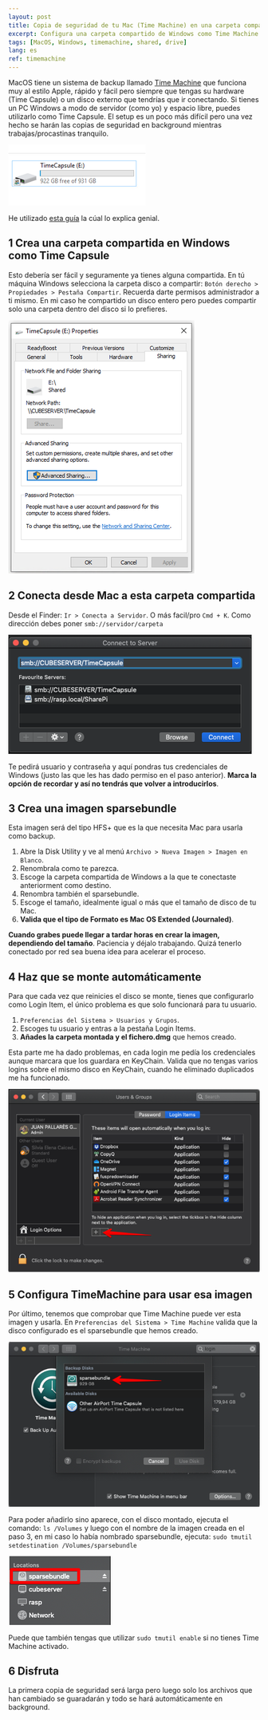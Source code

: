 ```yaml
---
layout: post
title: Copia de seguridad de tu Mac (Time Machine) en una carpeta compartida de Windows
excerpt: Configura una carpeta compartido de Windows como Time Machine poder hacer copias de seguridad de tu Mac.
tags: [MacOS, Windows, timemachine, shared, drive]
lang: es
ref: timemachine
---
```


MacOS tiene un sistema de backup llamado [Time Machine](https://support.apple.com/es-es/HT201250) que funciona muy al estilo Apple, rápido y fácil pero siempre que tengas su hardware (Time Capsule) o un disco externo que tendrías que ir conectando. Si tienes un PC Windows a modo de servidor (como yo) y espacio libre, puedes utilizarlo como Time Capsule. El setup es un poco más difícil pero una vez hecho se harán las copias de seguridad en background mientras trabajas/procastinas tranquilo.

![Windows shared drive](/images/windows_shared_drive.png)

He utilizado [esta guía](https://www.imore.com/how-use-time-machine-backup-your-mac-windows-shared-folder) la cúal lo explica genial.

## 1 Crea una carpeta compartida en Windows como Time Capsule

Esto debería ser fácil y seguramente ya tienes alguna compartida. En tú máquina Windows selecciona la carpeta disco a compartir: `Botón derecho > Propiedades > Pestaña Compartir`. Recuerda darte permisos administrador a ti mismo. En mi caso he compartido un disco entero pero puedes compartir solo una carpeta dentro del disco si lo prefieres.

![Permisos carpeta](/images/share_folder.png)

## 2 Conecta desde Mac a esta carpeta compartida

Desde el Finder: `Ir > Conecta a Servidor`. O más facil/pro `Cmd + K`. Como dirección debes poner `smb://servidor/carpeta`

![Conecta a servidor](/images/connect_server.png)

Te pedirá usuario y contraseña y aquí pondras tus credenciales de Windows (justo las que les has dado permiso en el paso anterior). **Marca la opción de recordar y así no tendrás que volver a introducirlos**.

## 3 Crea una imagen sparsebundle

Esta imagen será del tipo HFS+ que es la que necesita Mac para usarla como backup.

1. Abre la Disk Utility y ve al menú `Archivo > Nueva Imagen > Imagen en Blanco`.
2. Renombrala como te parezca.
3. Escoge la carpeta compartida de Windows a la que te conectaste anteriorment como destino.
4. Renombra también el sparsebundle.
5. Escoge el tamaño, idealmente igual o más que el tamaño de disco de tu Mac.
6. **Valida que el tipo de Formato es Mac OS Extended (Journaled)**.

**Cuando grabes puede llegar a tardar horas en crear la imagen, dependiendo del tamaño**. Paciencia y déjalo trabajando. Quizá tenerlo conectado por red sea buena idea para acelerar el proceso.

## 4 Haz que se monte automáticamente

Para que cada vez que reinicies el disco se monte, tienes que configurarlo como Login Item, el único problema es que solo funcionará para tu usuario.

1. `Preferencias del Sistema > Usuarios y Grupos`.
1. Escoges tu usuario y entras a la pestaña Login Items.
1. **Añades la carpeta montada y el fichero.dmg** que hemos creado.

Esta parte me ha dado problemas, en cada login me pedía los credenciales aunque marcara que los guardara en KeyChain. Valida que no tengas varios logins sobre el mismo disco en KeyChain, cuando he eliminado duplicados me ha funcionado.

![Login Items](/images/login_items.png)

## 5 Configura TimeMachine para usar esa imagen

Por último, tenemos que comprobar que Time Machine puede ver esta imagen y usarla. En `Preferencias del Sistema > Time Machine` valida que la disco configurado es el sparsebundle que hemos creado.

![Disco Time Machine](/images/TimeMachine_disk.png)

Para poder añadirlo sino aparece, con el disco montado, ejecuta el comando:
`ls /Volumes`
y luego con el nombre de la imagen creada en el paso 3, en mi caso lo había nombrado sparsebundle, ejecuta:
`sudo tmutil setdestination /Volumes/sparsebundle`

![Time Machine image name](/images/timemachine_image_name.png)

Puede que también tengas que utilizar `sudo tmutil enable` si no tienes Time Machine activado.

## 6 Disfruta

La primera copia de seguridad será larga pero luego solo los archivos que han cambiado se guaradarán y todo se hará automáticamente en background.
